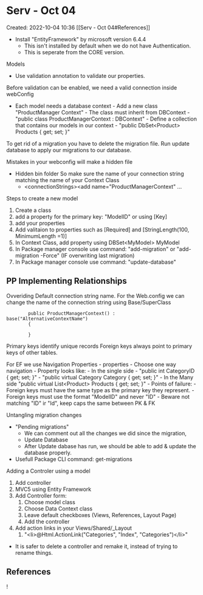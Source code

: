 # Serv - Oct 04
Created: 2022-10-04 10:36
[[Serv - Oct 04#References]]

- Install "EntityFramework" by microsoft version 6.4.4
	- This isn't installed by default when we do not have Authentication. 
	- This is seperate from the CORE version. 

Models
- Use validation annotation to validate our properties. 

Before validation can be enabled, we need a valid connection inside webConfig
- Each model needs a database context
		- Add a new class "ProductManager Context"
			- The class must inherit from  DBContext
				- "public class ProductManagerContext : DBContext"
			- Define a collection that contains our models in our context
				- "public DbSet\<Product> Products { get; set; }"

To get rid of a migration you have to delete the migration file. 
Run update database to apply our migrations to our database. 

Mistakes in your webconfig will make a hidden file
- Hidden bin folder
So make sure the name of your connection string matching the name of your Context Class
	- \<connectionStrings>\<add name="ProductManagerContext" ...

Steps to create a new model
1. Create a class
2. add a property for the primary key: "ModelID" or using \[Key]
3. add your properties
4. Add valitaion to properties such as \[Required] and \[StringLength(100, MinimumLength =1)]
5. In Context Class, add property using DBSet\<MyModel> MyModel
6. In Package manager console use command: "add-migration" or "add-migration -Force" (IF overwriting last migration)
7. In Package manager console use command: "update-database"

## PP Implementing Relationships
Ovveriding Default connection string name. 
For the Web.config we can change the name of the connection string using Base/SuperClass
```
        public ProductManagerContext() : base("AlternativeContextName")
        {

        }

```

Primary keys identify unique records
Foreign keys always point to primary keys of other tables. 

For EF we use Navigation Properties
	- properties
		- Choose one way navigation
		- Property looks like:
			- In the single side 
				- "public int CategoryID { get; set; }"
				- "public virtual Category Category { get; set; }"
			- In the Many side "public virtual List\<Product> Products { get; set; }"
		- Points of failure:
			- Foreign keys must have the same type as the primary key they represent.
			- Foreign keys must use the format "ModelID" and never "ID"
				- Beware not matching "ID" ir "Id", keep caps the same between PK & FK

Untangling migration changes
- "Pending migrations"
	- We can comment out all the changes we did since the migration, 
	- Update Database
	- After Update dabase has run, we should be able to add & update the database properly. 
- Usefull Package CLI command: get-migrations


Adding a Controler using a model
1. Add controller
2. MVC5 using Entity Framework
3. Add Controller form:
	1. Choose model class
	2. Choose Data Context class
	3. Leave default checkboxes (Views, References, Layout Page)
	4. Add the controller
4. Add action links in your Views/Shared/\_Layout
	1. "\<li>@Html.ActionLink("Categories", "Index", "Categories")\</li>"
- It is safer to delete a controller and remake it, instead of trying to rename things. 



## References
!